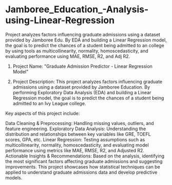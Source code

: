 # Jamboree_Education_-Analysis-using-Linear-Regression
Project analyzes factors influencing graduate admissions using a dataset provided by Jamboree Edu. By EDA and building a Linear Regression model, the goal is to predict the chances of a student being admitted to an college by using tools as multicollinearity, normality, homoscedasticity, and evaluating performance using  MAE, RMSE, R2, and Adj R2.
1. Project Name:
"Graduate Admission Predictor - Linear Regression Model"

2. Project Description:
This project analyzes factors influencing graduate admissions using a dataset provided by Jamboree Education. By performing Exploratory Data Analysis (EDA) and building a Linear Regression model, the goal is to predict the chances of a student being admitted to an Ivy League college.

Key aspects of this project include:

Data Cleaning & Preprocessing: Handling missing values, outliers, and feature engineering.
Exploratory Data Analysis: Understanding the distribution and relationships between key variables like GRE, TOEFL scores, GPA, etc.
Linear Regression: Testing assumptions such as multicollinearity, normality, homoscedasticity, and evaluating model performance using metrics like MAE, RMSE, R2, and Adjusted R2.
Actionable Insights & Recommendations: Based on the analysis, identifying the most significant factors affecting graduate admissions and suggesting improvements.
This project showcases how statistical techniques can be applied to understand graduate admissions data and develop predictive models.
